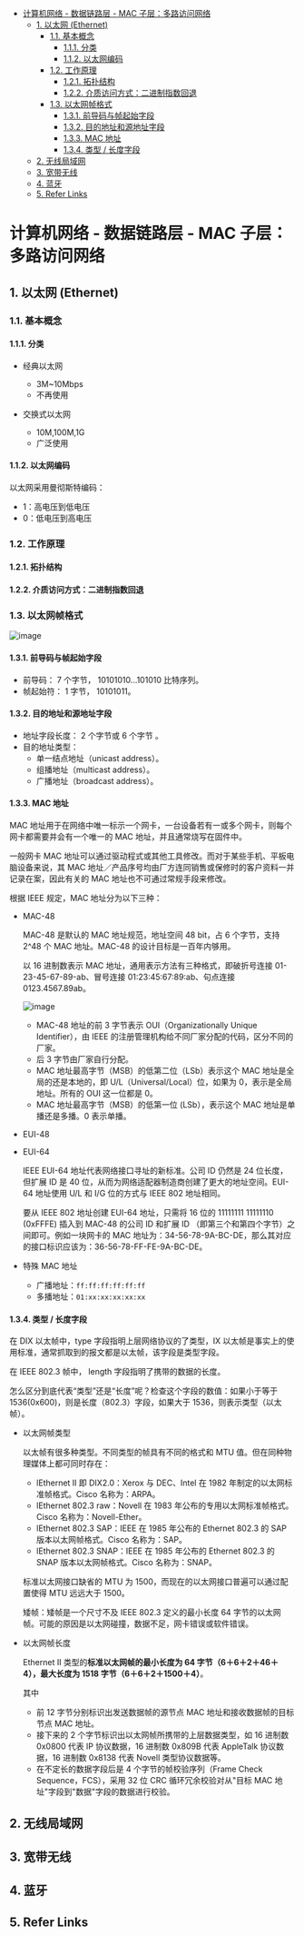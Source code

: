 - [计算机网络 - 数据链路层 - MAC 子层：多路访问网络](#计算机网络---数据链路层---mac-子层多路访问网络)
  - [1. 以太网 (Ethernet)](#1-以太网-ethernet)
    - [1.1. 基本概念](#11-基本概念)
      - [1.1.1. 分类](#111-分类)
      - [1.1.2. 以太网编码](#112-以太网编码)
    - [1.2. 工作原理](#12-工作原理)
      - [1.2.1. 拓扑结构](#121-拓扑结构)
      - [1.2.2. 介质访问方式：二进制指数回退](#122-介质访问方式二进制指数回退)
    - [1.3. 以太网帧格式](#13-以太网帧格式)
      - [1.3.1. 前导码与帧起始字段](#131-前导码与帧起始字段)
      - [1.3.2. 目的地址和源地址字段](#132-目的地址和源地址字段)
      - [1.3.3. MAC 地址](#133-mac-地址)
      - [1.3.4. 类型 / 长度字段](#134-类型--长度字段)
  - [2. 无线局域网](#2-无线局域网)
  - [3. 宽带无线](#3-宽带无线)
  - [4. 蓝牙](#4-蓝牙)
  - [5. Refer Links](#5-refer-links)

# 计算机网络 - 数据链路层 - MAC 子层：多路访问网络

## 1. 以太网 (Ethernet)

### 1.1. 基本概念

#### 1.1.1. 分类

- 经典以太网
  - 3M~10Mbps
  - 不再使用

- 交换式以太网
  - 10M,100M,1G
  - 广泛使用

#### 1.1.2. 以太网编码

以太网采用曼彻斯特编码：
- 1：高电压到低电压
- 0：低电压到高电压

### 1.2. 工作原理

#### 1.2.1. 拓扑结构

#### 1.2.2. 介质访问方式：二进制指数回退

### 1.3. 以太网帧格式

![image](http://otaivnlxc.bkt.clouddn.com/jpg/2018/6/10/fc48827a2545af91da4bf0a1e399fc3d.jpg)

#### 1.3.1. 前导码与帧起始字段

- 前导码： 7 个字节， 10101010…101010 比特序列。
- 帧起始符： 1 字节， 10101011。

#### 1.3.2. 目的地址和源地址字段

- 地址字段长度： 2 个字节或 6 个字节 。
- 目的地址类型：
  - 单一结点地址（unicast address）。
  - 组播地址（multicast address）。
  - 广播地址（broadcast address）。

#### 1.3.3. MAC 地址

MAC 地址用于在网络中唯一标示一个网卡，一台设备若有一或多个网卡，则每个网卡都需要并会有一个唯一的 MAC 地址，并且通常烧写在固件中。

一般网卡 MAC 地址可以通过驱动程式或其他工具修改。而对于某些手机、平板电脑设备来说，其 MAC 地址／产品序号均由厂方连同销售或保修时的客户资料一并记录在案，因此有关的 MAC 地址也不可通过常规手段来修改。

根据 IEEE 规定，MAC 地址分为以下三种：
- MAC-48
  
  MAC-48 是默认的 MAC 地址规范，地址空间 48 bit，占 6 个字节，支持 2^48 个 MAC 地址。MAC-48 的设计目标是一百年内够用。
  
  以 16 进制数表示 MAC 地址，通用表示方法有三种格式，即破折号连接 01-23-45-67-89-ab、冒号连接 01:23:45:67:89:ab、句点连接 0123.4567.89ab。

  ![image](http://otaivnlxc.bkt.clouddn.com/jpg/2018/6/10/9401205f566d9510e175bb3b61d93965.jpg)
  - MAC-48 地址的前 3 字节表示 OUI（Organizationally Unique Identifier），由 IEEE 的注册管理机构给不同厂家分配的代码，区分不同的厂家。
  - 后 3 字节由厂家自行分配。
  - MAC 地址最高字节（MSB）的低第二位（LSb）表示这个 MAC 地址是全局的还是本地的，即 U/L（Universal/Local）位，如果为 0，表示是全局地址。所有的 OUI 这一位都是 0。
  - MAC 地址最高字节（MSB）的低第一位 (LSb），表示这个 MAC 地址是单播还是多播。0 表示单播。

- EUI-48

- EUI-64
  
  IEEE EUI-64 地址代表网络接口寻址的新标准。公司 ID 仍然是 24 位长度，但扩展 ID 是 40 位，从而为网络适配器制造商创建了更大的地址空间。EUI-64 地址使用 U/L 和 I/G 位的方式与 IEEE 802 地址相同。
  
  要从 IEEE 802 地址创建 EUI-64 地址，只需将 16 位的 11111111 11111110 (0xFFFE) 插入到 MAC-48 的公司 ID 和扩展 ID （即第三个和第四个字节）之间即可。例如一块网卡的 MAC 地址为：34-56-78-9A-BC-DE，那么其对应的接口标识应该为：36-56-78-FF-FE-9A-BC-DE。

- 特殊 MAC 地址
  - 广播地址：`ff:ff:ff:ff:ff:ff`
  - 多播地址：`01:xx:xx:xx:xx:xx`

#### 1.3.4. 类型 / 长度字段

在 DIX 以太帧中，type 字段指明上层网络协议的了类型，IX 以太帧是事实上的使用标准，通常抓取到的报文都是以太帧，该字段是类型字段。

在 IEEE 802.3 帧中， length 字段指明了携带的数据的长度。

怎么区分到底代表“类型”还是“长度”呢？检查这个字段的数值：如果小于等于 1536(0x600)，则是长度（802.3）字段，如果大于 1536，则表示类型（以太帧）。

- 以太网帧类型

  以太帧有很多种类型。不同类型的帧具有不同的格式和 MTU 值。但在同种物理媒体上都可同时存在：
  - lEthernet II 即 DIX2.0：Xerox 与 DEC、Intel 在 1982 年制定的以太网标准帧格式。Cisco 名称为：ARPA。
  - lEthernet 802.3 raw：Novell 在 1983 年公布的专用以太网标准帧格式。Cisco 名称为：Novell-Ether。
  - lEthernet 802.3 SAP：IEEE 在 1985 年公布的 Ethernet 802.3 的 SAP 版本以太网帧格式。Cisco 名称为：SAP。
  - lEthernet 802.3 SNAP：IEEE 在 1985 年公布的 Ethernet 802.3 的 SNAP 版本以太网帧格式。Cisco 名称为：SNAP。

  标准以太网接口缺省的 MTU 为 1500，而现在的以太网接口普遍可以通过配置使得 MTU 远远大于 1500。

  矮帧：矮帧是一个尺寸不及 IEEE 802.3 定义的最小长度 64 字节的以太网帧。可能的原因是以太网碰撞，数据不足，网卡错误或软件错误。

- 以太网帧长度

  Ethernet II 类型的**标准以太网帧的最小长度为 64 字节（6＋6＋2＋46＋4），最大长度为 1518 字节（6＋6＋2＋1500＋4）**。

  其中
  - 前 12 字节分别标识出发送数据帧的源节点 MAC 地址和接收数据帧的目标节点 MAC 地址。 
  - 接下来的 2 个字节标识出以太网帧所携带的上层数据类型，如 16 进制数 0x0800 代表 IP 协议数据，16 进制数 0x809B 代表 AppleTalk 协议数据，16 进制数 0x8138 代表 Novell 类型协议数据等。 
  - 在不定长的数据字段后是 4 个字节的帧校验序列（Frame Check Sequence，FCS），采用 32 位 CRC 循环冗余校验对从"目标 MAC 地址"字段到"数据"字段的数据进行校验。

## 2. 无线局域网

## 3. 宽带无线

## 4. 蓝牙

## 5. Refer Links
